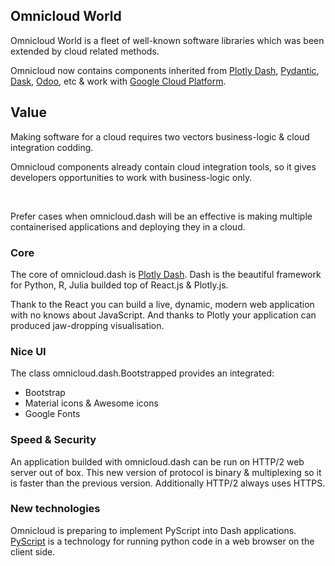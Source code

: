 
## Omnicloud World

Omnicloud World is a fleet of well-known software libraries which was been extended by cloud related methods.

Omnicloud now contains components inherited from [Plotly Dash](https://dash.plotly.com), [Pydantic](https://docs.pydantic.dev/), [Dask](https://dask.org), [Odoo](https://odoo.com), etc & work with [Google Cloud Platform](https://cloud.google.com).


## Value

Making software for a cloud requires two vectors business-logic & cloud integration codding.

Omnicloud components already contain cloud integration tools, so it gives developers opportunities to work with business-logic only.

<br/>

Prefer cases when omnicloud.dash will be an effective is making multiple containerised applications and
    deploying they in a cloud.

### Core

The core of omnicloud.dash is [Plotly Dash](https://dash.plotly.com).
Dash is the beautiful framework for Python, R, Julia builded top of React.js & Plotly.js. 

Thank to the React you can build a live, dynamic, modern web application with no knows about JavaScript. And thanks to Plotly your application can produced jaw-dropping visualisation.


### Nice UI

The class omnicloud.dash.Bootstrapped provides an integrated:

- Bootstrap
- Material icons & Awesome icons
- Google Fonts


### Speed & Security

An application builded with omnicloud.dash can be run on HTTP/2 web server out of box. This new version
    of protocol is binary & multiplexing so it is faster than the previous version. Additionally
    HTTP/2 always uses HTTPS.

### New technologies

Omnicloud is preparing to implement PyScript into Dash applications.
[PyScript](https://pyscript.net) is a technology for running python code in a web browser on
    the client side.
